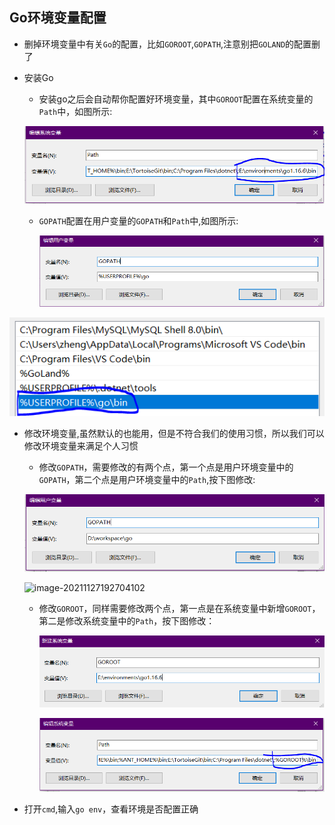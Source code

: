 ## Go环境变量配置

- 删掉环境变量中有关`Go`的配置，比如`GOROOT`,`GOPATH`,注意别把`GOLAND`的配置删了

- 安装Go

  - 安装go之后会自动帮你配置好环境变量，其中`GOROOT`配置在系统变量的`Path`中，如图所示:

  ![image-20211127192441453](Go环境变量配置.assets/image-20211127192441453.png)

  - `GOPATH`配置在用户变量的`GOPATH`和`Path`中,如图所示:

    ![image-20211127192319304](Go环境变量配置.assets/image-20211127192319304.png)

![image-20211127192352675](Go环境变量配置.assets/image-20211127192352675.png)

- 修改环境变量,虽然默认的也能用，但是不符合我们的使用习惯，所以我们可以修改环境变量来满足个人习惯

  - 修改`GOPATH`，需要修改的有两个点，第一个点是用户环境变量中的`GOPATH`，第二个点是用户环境变量中的`Path`,按下图修改:

  ![image-20211127192550268](Go环境变量配置.assets/image-20211127192550268.png)

  ![image-20211127192704102](file://D:/workspace/go/src/go-test/Go%E7%8E%AF%E5%A2%83%E5%8F%98%E9%87%8F%E9%85%8D%E7%BD%AE.assets/image-20211127192704102.png?lastModify=1638012418)

  - 修改`GOROOT`，同样需要修改两个点，第一点是在系统变量中新增`GOROOT`，第二是修改系统变量中的`Path`，按下图修改：

    ![image-20211127193407759](Go环境变量配置.assets/image-20211127193407759.png)

    ![image-20211127193454709](Go环境变量配置.assets/image-20211127193454709.png)

- 打开`cmd`,输入`go env`，查看环境是否配置正确